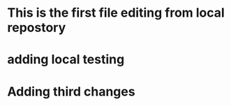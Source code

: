 # This is the first  file editing from local repostory

# adding local testing

# Adding third changes